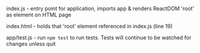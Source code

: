 index.js - entry point for application, imports app & renders ReactDOM 'root' as element on HTML page 

index.html - holds that 'root' element referenced in index.js (line 19)

app/test.js - run `npm test` to run tests. Tests will continue to be watched
for changes unless quit
